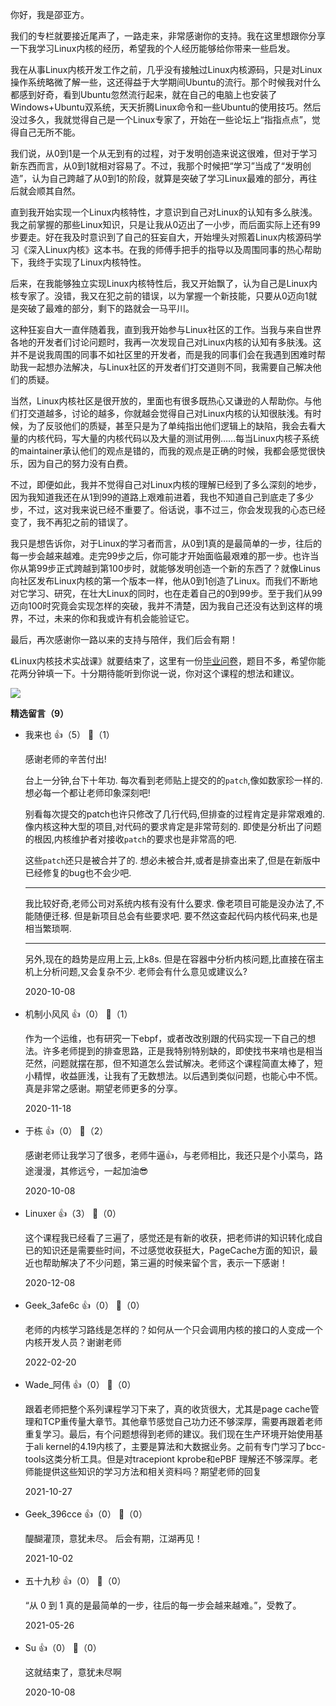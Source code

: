 你好，我是邵亚方。

我们的专栏就要接近尾声了，一路走来，非常感谢你的支持。我在这里想跟你分享一下我学习Linux内核的经历，希望我的个人经历能够给你带来一些启发。

我在从事Linux内核开发工作之前，几乎没有接触过Linux内核源码，只是对Linux操作系统略微了解一些，这还得益于大学期间Ubuntu的流行。那个时候我对什么都感到好奇，看到Ubuntu忽然流行起来，就在自己的电脑上也安装了Windows+Ubuntu双系统，天天折腾Linux命令和一些Ubuntu的使用技巧。然后没过多久，我就觉得自己是一个Linux专家了，开始在一些论坛上“指指点点”，觉得自己无所不能。

我们说，从0到1是一个从无到有的过程，对于发明创造来说这很难，但对于学习新东西而言，从0到1就相对容易了。不过，我那个时候把“学习”当成了“发明创造”，认为自己跨越了从0到1的阶段，就算是突破了学习Linux最难的部分，再往后就会顺其自然。

直到我开始实现一个Linux内核特性，才意识到自己对Linux的认知有多么肤浅。我之前掌握的那些Linux知识，只是让我从0迈出了一小步，而后面实际上还有99步要走。好在我及时意识到了自己的狂妄自大，开始埋头对照着Linux内核源码学习《深入Linux内核》这本书。在我的师傅手把手的指导以及周围同事的热心帮助下，我终于实现了Linux内核特性。

后来，在我能够独立实现Linux内核特性后，我又开始飘了，认为自己是Linux内核专家了。没错，我又在犯之前的错误，以为掌握一个新技能，只要从0迈向1就是突破了最难的部分，剩下的路就会一马平川。

这种狂妄自大一直伴随着我，直到我开始参与Linux社区的工作。当我与来自世界各地的开发者们讨论问题时，我再一次发现自己对Linux内核的认知有多肤浅。这并不是说我周围的同事不如社区里的开发者，而是我的同事们会在我遇到困难时帮助我一起想办法解决，与Linux社区的开发者们打交道则不同，我需要自己解决他们的质疑。

当然，Linux内核社区是很开放的，里面也有很多既热心又谦逊的人帮助你。与他们打交道越多，讨论的越多，你就越会觉得自己对Linux内核的认知很肤浅。有时候，为了反驳他们的质疑，甚至只是为了单纯指出他们逻辑上的缺陷，我会去看大量的内核代码，写大量的内核代码以及大量的测试用例……每当Linux内核子系统的maintainer承认他们的观点是错的，而我的观点是正确的时候，我都会感觉很快乐，因为自己的努力没有白费。

不过，即便如此，我并不觉得自己对Linux内核的理解已经到了多么深刻的地步，因为我知道我还在从1到99的道路上艰难前进着，我也不知道自己到底走了多少步，不过，这对我来说已经不重要了。俗话说，事不过三，你会发现我的心态已经变了，我不再犯之前的错误了。

我只是想告诉你，对于Linux的学习者而言，从0到1真的是最简单的一步，往后的每一步会越来越难。走完99步之后，你可能才开始面临最艰难的那一步。也许当你从第99步正式跨越到第100步时，就能够发明创造一个新的东西了？就像Linus向社区发布Linux内核的第一个版本一样，他从0到1创造了Linux。而我们不断地对它学习、研究，在壮大Linux的同时，也在走着自己的0到99步。至于我们从99迈向100时究竟会实现怎样的突破，我并不清楚，因为我自己还没有达到这样的境界，不过，未来的你和我或许有机会能验证它。

最后，再次感谢你一路以来的支持与陪伴，我们后会有期！

《Linux内核技术实战课》就要结束了，这里有一份[毕业问卷](https://jinshuju.net/f/mwe1E9)，题目不多，希望你能花两分钟填一下。十分期待能听到你说一说，你对这个课程的想法和建议。

[![](https://static001.geekbang.org/resource/image/38/52/38d6dbba408db9d4a3fe34857de5d652.jpg?wh=1142%2A801)](https://jinshuju.net/f/mwe1E9)
<div><strong>精选留言（9）</strong></div><ul>
<li><span>我来也</span> 👍（5） 💬（1）<p>感谢老师的辛苦付出!

台上一分钟,台下十年功.
每次看到老师贴上提交的的`patch`,像如数家珍一样的.
想必每一个都让老师印象深刻吧!

别看每次提交的patch也许只修改了几行代码,但排查的过程肯定是非常艰难的.
像内核这种大型的项目,对代码的要求肯定是非常苛刻的.
即使是分析出了问题的根因,内核维护者对接收`patch`的要求也是非常高的吧.

这些`patch`还只是被合并了的.
想必未被合并,或者是排查出来了,但是在新版中已经修复的bug也不会少吧.

-----
我比较好奇,老师公司对系统内核有没有什么要求.
像老项目可能是没办法了,不能随便迁移.
但是新项目总会有些要求吧.
要不然这查起代码内核代码来,也是相当繁琐啊.

-----
另外,现在的趋势是应用上云,上k8s.
但是在容器中分析内核问题,比直接在宿主机上分析问题,又会复杂不少.
老师会有什么意见或建议么?
</p>2020-10-08</li><br/><li><span>机制小风风</span> 👍（0） 💬（1）<p>作为一个运维，也有研究一下ebpf，或者改改别跟的代码实现一下自己的想法。许多老师提到的排查思路，正是我特别特别缺的，即使找书来啃也是相当茫然，问题就摆在那，但不知道怎么尝试解决。老师这个课程简直太棒了，短小精悍，收益匪浅，让我有了无数想法。以后遇到类似问题，也能心中不慌。真是非常之感谢。期望老师更多的分享。</p>2020-11-18</li><br/><li><span>于栋</span> 👍（0） 💬（2）<p>感谢老师让我学习了很多，老师牛逼👍，与老师相比，我还只是个小菜鸟，路途漫漫，其修远兮，一起加油😎</p>2020-10-08</li><br/><li><span>Linuxer</span> 👍（3） 💬（0）<p>这个课程我已经看了三遍了，感觉还是有新的收获，把老师讲的知识转化成自已的知识还是需要些时间，不过感觉收获挺大，PageCache方面的知识，最近也帮助解决了不少问题，第三遍的时候来留个言，表示一下感谢！</p>2020-12-08</li><br/><li><span>Geek_3afe6c</span> 👍（0） 💬（0）<p>老师的内核学习路线是怎样的？如何从一个只会调用内核的接口的人变成一个内核开发人员？谢谢老师</p>2022-02-20</li><br/><li><span>Wade_阿伟</span> 👍（0） 💬（0）<p>跟着老师把整个系列课程学习下来了，真的收货很大，尤其是page cache管理和TCP重传量大章节。其他章节感觉自己功力还不够深厚，需要再跟着老师重复学习。最后，有个问题想得到老师的建议。我们现在生产环境开始使用基于ali kernel的4.19内核了，主要是算法和大数据业务。之前有专门学习了bcc-tools这类分析工具。但是对tracepiont kprobe和ePBF 理解还不够深厚。老师能提供这些知识的学习方法和相关资料吗？期望老师的回复 </p>2021-10-27</li><br/><li><span>Geek_396cce</span> 👍（0） 💬（0）<p>醍醐灌顶，意犹未尽。
后会有期，江湖再见！</p>2021-10-02</li><br/><li><span>五十九秒</span> 👍（0） 💬（0）<p>“从 0 到 1 真的是最简单的一步，往后的每一步会越来越难。”，受教了。</p>2021-05-26</li><br/><li><span>Su</span> 👍（0） 💬（0）<p>这就结束了，意犹未尽啊</p>2020-10-08</li><br/>
</ul>